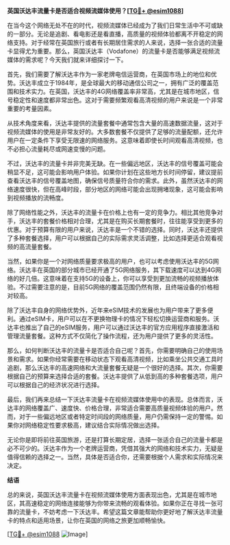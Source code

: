 **英国沃达丰流量卡是否适合视频流媒体使用？[[TG💪+ @esim1088](https://t.me/s/esim1088)]**

在当今这个网络无处不在的时代，视频流媒体已经成为了我们日常生活中不可或缺的一部分。无论是追剧、看电影还是看直播，高质量的视频体验都离不开稳定的网络支持。对于经常在英国旅行或者有长期居住需求的人来说，选择一张合适的流量卡显得尤为重要。那么，英国沃达丰（Vodafone）的流量卡是否能够满足视频流媒体的需求呢？今天我们就来详细探讨一下。

首先，我们需要了解沃达丰作为一家老牌电信运营商，在英国市场上的地位和优势。沃达丰成立于1984年，是全球最大的移动通信公司之一，拥有广泛的覆盖范围和技术实力。在英国，沃达丰的4G网络覆盖率非常高，尤其是在城市地区，信号稳定性和速度都非常出色。这对于需要频繁观看高清视频的用户来说是一个非常重要的考量因素。

从技术角度来看，沃达丰提供的流量套餐中通常包含大量的高速数据流量，这对于视频流媒体的使用是非常友好的。大多数套餐不仅提供了足够的流量配额，还允许用户在一定条件下享受无限速的网络服务。这意味着即使长时间观看高清视频，也不必担心流量耗尽或网速变慢的问题。

不过，沃达丰的流量卡并非完美无缺。在一些偏远地区，沃达丰的信号覆盖可能会稍显不足，这可能会影响用户体验。如果你计划在这些地方长时间停留，建议提前查看沃达丰的信号覆盖地图，确保信号质量符合你的需求。此外，虽然沃达丰的网络速度很快，但在高峰时段，部分地区的网络可能会出现拥堵现象，这可能会影响到视频播放的流畅度。

除了网络性能之外，沃达丰的流量卡在价格上也有一定的竞争力。相比其他竞争对手，沃达丰的套餐价格相对合理，尤其是在购买长期套餐时，往往能享受到更多的优惠。对于预算有限的用户来说，沃达丰是一个不错的选择。同时，沃达丰还提供了多种套餐选择，用户可以根据自己的实际需求灵活调整，比如选择更适合观看视频的高流量套餐。

当然，如果你是一个对网络质量要求极高的用户，也可以考虑使用沃达丰的5G网络。沃达丰在英国的部分城市已经开通了5G网络服务，其下载速度可以达到4G网络的好几倍。这意味着在支持5G的设备上，你可以享受到更加流畅的视频播放体验。不过需要注意的是，目前5G网络的覆盖范围仍然有限，且终端设备的价格相对较高。

除了沃达丰自身的网络优势外，近年来eSIM技术的发展也为用户带来了更多便利。通过eSIM卡，用户可以在不更换物理卡的情况下轻松切换运营商和服务。沃达丰也推出了自己的eSIM服务，用户可以通过沃达丰的官方应用程序直接激活和管理流量套餐。这种方式不仅简化了操作流程，还为用户提供了更多的灵活性。

那么，如何判断沃达丰的流量卡是否适合自己呢？首先，你需要明确自己的使用场景和需求。如果你经常需要在移动状态下观看高清视频，比如乘坐公共交通工具时追剧，那么沃达丰的高速网络和大流量套餐无疑是一个很好的选择。其次，你需要根据自己的预算来选择合适的套餐。沃达丰提供了从低到高的多种套餐选项，用户可以根据自己的经济状况进行选择。

最后，我们再来总结一下沃达丰流量卡在视频流媒体使用中的表现。总体而言，沃达丰的网络覆盖广、速度快、价格合理，非常适合需要高质量视频体验的用户。然而，对于一些偏远地区或者特定时间段的网络质量，用户仍需保持一定的警惕。如果你对网络稳定性要求极高，建议结合实际情况做出选择。

无论你是即将前往英国旅游，还是打算长期定居，选择一张适合自己的流量卡都是必不可少的。沃达丰作为一个老牌运营商，凭借其强大的网络和技术实力，无疑是值得信赖的选择之一。当然，具体是否适合你，还需要根据个人需求和实际情况来决定。

**结语**

总的来说，英国沃达丰流量卡在视频流媒体使用方面表现出色，尤其是在城市地区，其高速稳定的网络连接能够为你带来流畅的观看体验。如果你正在寻找一张可靠的流量卡，不妨考虑一下沃达丰。希望这篇文章能帮助你更好地了解沃达丰流量卡的特点和适用场景，让你在英国的网络之旅更加顺畅愉快。

[[TG💪+ @esim1088](https://t.me/s/esim1088) ![Image](https://i.postimg.cc/4NQfJmqS/Snipaste-2025-05-13-00-14-12.png)]
